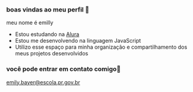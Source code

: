### boas vindas ao meu perfil 🤠

meu nome é emilly 

- Estou estudando na [Alura](https://www.alura.com.br)
- Estou me desenvolvendo na linguagem JavaScript
- Utilizo esse espaço para minha organização e compartilhamento dos meus projetos desenvolvidos

### você pode entrar em contato comigo📧

emily.bayer@escola.pr.gov.br

